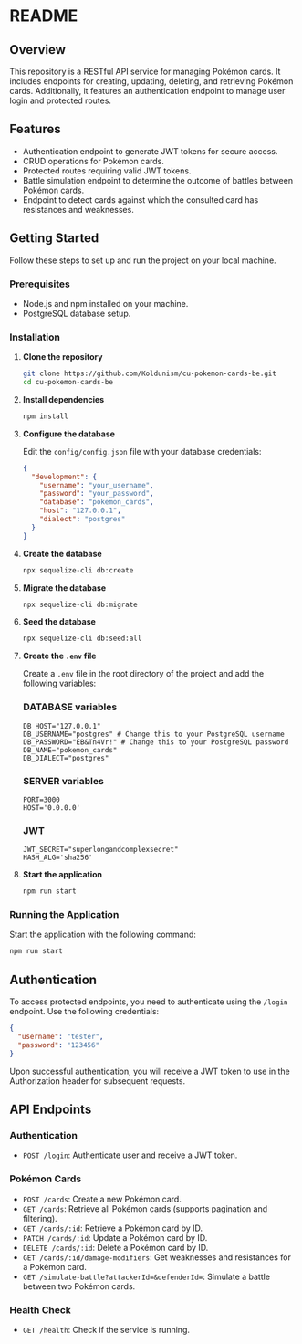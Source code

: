 # README

## Overview

This repository is a RESTful API service for managing Pokémon cards. It includes endpoints for creating, updating, deleting, and retrieving Pokémon cards. Additionally, it features an authentication endpoint to manage user login and protected routes.

## Features

- Authentication endpoint to generate JWT tokens for secure access.
- CRUD operations for Pokémon cards.
- Protected routes requiring valid JWT tokens.
- Battle simulation endpoint to determine the outcome of battles between Pokémon cards.
- Endpoint to detect cards against which the consulted card has resistances and weaknesses.

## Getting Started

Follow these steps to set up and run the project on your local machine.

### Prerequisites

- Node.js and npm installed on your machine.
- PostgreSQL database setup.

### Installation

1. **Clone the repository**

   ```bash
   git clone https://github.com/Koldunism/cu-pokemon-cards-be.git
   cd cu-pokemon-cards-be
   ```

2. **Install dependencies**

   ```bash
   npm install
   ```

3. **Configure the database**

   Edit the `config/config.json` file with your database credentials:

   ```json
   {
     "development": {
       "username": "your_username",
       "password": "your_password",
       "database": "pokemon_cards",
       "host": "127.0.0.1",
       "dialect": "postgres"
     }
   }
   ```

4. **Create the database**

   ```bash
   npx sequelize-cli db:create
   ```

5. **Migrate the database**

   ```bash
   npx sequelize-cli db:migrate
   ```

6. **Seed the database**

   ```bash
   npx sequelize-cli db:seed:all
   ```

7. **Create the `.env` file**

   Create a `.env` file in the root directory of the project and add the following variables:

   ### DATABASE variables

   ```env
   DB_HOST="127.0.0.1"
   DB_USERNAME="postgres" # Change this to your PostgreSQL username
   DB_PASSWORD="EB&Tn4Vr!" # Change this to your PostgreSQL password
   DB_NAME="pokemon_cards"
   DB_DIALECT="postgres"
   ```

   ### SERVER variables

   ```env
   PORT=3000
   HOST='0.0.0.0'
   ```

   ### JWT

   ```env
   JWT_SECRET="superlongandcomplexsecret"
   HASH_ALG='sha256'
   ```

8. **Start the application**

   ```bash
   npm run start
   ```

### Running the Application

Start the application with the following command:

```bash
npm run start
```

## Authentication

To access protected endpoints, you need to authenticate using the `/login` endpoint. Use the following credentials:

```json
{
  "username": "tester",
  "password": "123456"
}
```

Upon successful authentication, you will receive a JWT token to use in the Authorization header for subsequent requests.

## API Endpoints

### Authentication

- `POST /login`: Authenticate user and receive a JWT token.

### Pokémon Cards

- `POST /cards`: Create a new Pokémon card.
- `GET /cards`: Retrieve all Pokémon cards (supports pagination and filtering).
- `GET /cards/:id`: Retrieve a Pokémon card by ID.
- `PATCH /cards/:id`: Update a Pokémon card by ID.
- `DELETE /cards/:id`: Delete a Pokémon card by ID.
- `GET /cards/:id/damage-modifiers`: Get weaknesses and resistances for a Pokémon card.
- `GET /simulate-battle?attackerId=&defenderId=`: Simulate a battle between two Pokémon cards.

### Health Check

- `GET /health`: Check if the service is running.
